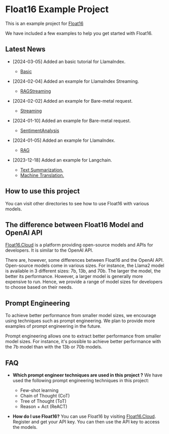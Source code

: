# Float16 Example Project

This is an example project for [Float16](https://float16.cloud)

We have included a few examples to help you get started with Float16.

## Latest News
- [2024-03-05] Added an basic tutorial for LlamaIndex.
  - [Basic](https://github.com/vultureprime/Float16-example/tree/main/llamaindex/Basic)

- [2024-02-04] Added an example for LlamaIndex Streaming.
  - [RAGStreaming](https://github.com/vultureprime/Float16-example/tree/main/llamaindex/RAGStreaming)

- [2024-02-02] Added an example for Bare-metal request.
  - [Streaming](https://github.com/vultureprime/Float16-example/tree/main/bare_metal/Streaming)

- [2024-01-10] Added an example for Bare-metal request.
  - [SentimentAnalysis](https://github.com/vultureprime/Float16-example/tree/main/bare_metal/SentimentAnalysis)

- [2024-01-05] Added an example for LlamaIndex.
  - [RAG](https://github.com/vultureprime/Float16-example/tree/main/llamaindex/RAG)
  
- [2023-12-18] Added an example for Langchain.
  - [Text Summarization.](https://github.com/vultureprime/Float16-example/tree/main/langchain/summarize)
  - [Machine Translation.](https://github.com/vultureprime/Float16-example/tree/main/langchain/translation)

## How to use this project
You can visit other directories to see how to use Float16 with various models.

## The difference between Float16 Model and OpenAI API
[Float16.Cloud](https://float16.cloud) is a platform providing open-source models and APIs for developers. It is similar to the OpenAI API.

There are, however, some differences between Float16 and the OpenAI API. Open-source models come in various sizes. For instance, the Llama2 model is available in 3 different sizes: 7b, 13b, and 70b. The larger the model, the better its performance. However, a larger model is generally more expensive to run. Hence, we provide a range of model sizes for developers to choose based on their needs.

## Prompt Engineering
To achieve better performance from smaller model sizes, we encourage using techniques such as prompt engineering. We plan to provide more examples of prompt engineering in the future.

Prompt engineering allows one to extract better performance from smaller model sizes. For instance, it's possible to achieve better performance with the 7b model than with the 13b or 70b models.

## FAQ
- **Which prompt engineer techniques are used in this project ?**
We have used the following prompt engineering techniques in this project:
  - Few-shot learning
  - Chain of Thought (CoT)
  - Tree of Thought (ToT)
  - Reason + Act (ReACT)

- **How do I use Float16?**
You can use Float16 by visiting [Float16.Cloud](https://float16.cloud). Register and get your API key. You can then use the API key to access the models.